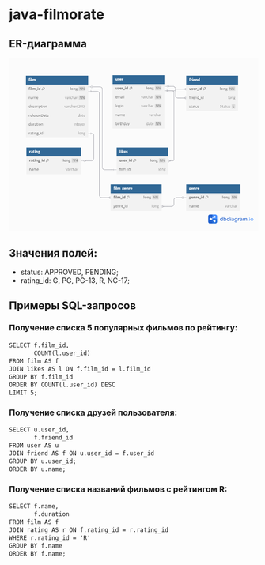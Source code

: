 # java-filmorate

## ER-диаграмма

![](/filmorate_er.png)

## Значения полей:

- status: APPROVED, PENDING;
- rating_id: G, PG, PG-13, R, NC-17;

## Примеры SQL-запросов

### Получение списка 5 популярных фильмов по рейтингу:
```
SELECT f.film_id,
       COUNT(l.user_id)
FROM film AS f
JOIN likes AS l ON f.film_id = l.film_id
GROUP BY f.film_id
ORDER BY COUNT(l.user_id) DESC
LIMIT 5;
```

### Получение списка друзей пользователя:
```
SELECT u.user_id,
       f.friend_id
FROM user AS u
JOIN friend AS f ON u.user_id = f.user_id
GROUP BY u.user_id;
ORDER BY u.name;
```

### Получение списка названий фильмов c рейтингом R:
```
SELECT f.name,
       f.duration
FROM film AS f
JOIN rating AS r ON f.rating_id = r.rating_id
WHERE r.rating_id = 'R'
GROUP BY f.name
ORDER BY f.name;
```